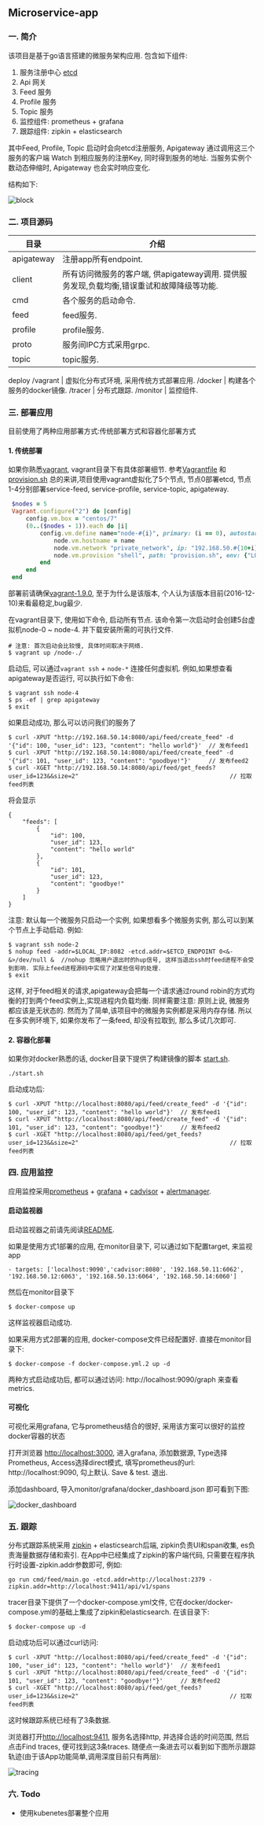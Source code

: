 ## Microservice-app

### 一. 简介

该项目是基于go语言搭建的微服务架构应用. 包含如下组件:   

1. 服务注册中心 [etcd](https://github.com/coreos/etcd)  
2. Api 网关  
3. Feed 服务  
4. Profile 服务  
5. Topic 服务  
6. 监控组件: prometheus + grafana  
7. 跟踪组件: zipkin + elasticsearch

其中Feed, Profile, Topic 启动时会向etcd注册服务, Apigateway 通过调用这三个服务的客户端 Watch 到相应服务的注册Key, 同时得到服务的地址. 当服务实例个数动态伸缩时, Apigateway 也会实时响应变化.

结构如下:  

![block](docs/pictures/block.png) 

### 二. 项目源码

目录 | 介绍 
--------|-----------------
apigateway  |  注册app所有endpoint.
client      |  所有访问微服务的客户端, 供apigateway调用. 提供服务发现,负载均衡,错误重试和故障降级等功能.
cmd         |  各个服务的启动命令.
feed        |  feed服务.
profile     |  profile服务.
proto       |  服务间IPC方式采用grpc.
topic       |  topic服务.


deploy
 /vagrant     |  虚拟化分布式环境, 采用传统方式部署应用.
 /docker      |  构建各个服务的docker镜像.
   /tracer    |  分布式跟踪.
   /monitor   |  监控组件.
    
### 三. 部署应用

目前使用了两种应用部署方式:传统部署方式和容器化部署方式

#### 1. 传统部署
 如果你熟悉[vagrant](https://www.vagrantup.com/), vagrant目录下有具体部署细节. 参考[Vagrantfile](https://github.com/yxm0513/go-micro-service/blob/master/vagrant/Vagrantfile) 和 [provision.sh](https://github.com/yxm0513/go-micro-service/blob/master/vagrant/provision.sh)
 总的来讲,项目使用vagrant虚拟化了5个节点, 节点0部署etcd, 节点1-4分别部署service-feed, service-profile, service-topic, apigateway.
```ruby
 $nodes = 5
 Vagrant.configure("2") do |config|
     config.vm.box = "centos/7"
     (0..($nodes - 1)).each do |i|
         config.vm.define name="node-#{i}", primary: (i == 0), autostart: (i == 0) do |node|
             node.vm.hostname = name
             node.vm.network "private_network", ip: "192.168.50.#{10+i}"
             node.vm.provision "shell", path: "provision.sh", env: {"LOCAL_IP" => "192.168.50.#{10+i}", "ETCD_ENDPOINT" => "http://192.168.50.10:2379"}
         end
     end
 end
```

部署前请确保[vagrant-1.9.0](https://releases.hashicorp.com/vagrant/1.9.0/), 至于为什么是该版本, 个人认为该版本目前(2016-12-10)来看最稳定,bug最少.

在vagrant目录下, 使用如下命令, 启动所有节点. 该命令第一次启动时会创建5台虚拟机node-0 ~ node-4. 并下载安装所需的可执行文件.
```
# 注意: 首次启动会比较慢, 具体时间取决于网络.
$ vagrant up /node-./
```
启动后, 可以通过`vagrant ssh` + `node-*` 连接任何虚拟机. 例如,如果想查看apigateway是否运行, 可以执行如下命令:
```
$ vagrant ssh node-4
$ ps -ef | grep apigateway
$ exit
```

如果启动成功, 那么可以访问我们的服务了

```
$ curl -XPUT "http://192.168.50.14:8080/api/feed/create_feed" -d '{"id": 100, "user_id": 123, "content": "hello world"}'  // 发布feed1
$ curl -XPUT "http://192.168.50.14:8080/api/feed/create_feed" -d '{"id": 101, "user_id": 123, "content": "goodbye!"}'     // 发布feed2
$ curl -XGET "http://192.168.50.14:8080/api/feed/get_feeds?user_id=123&&size=2"                                           // 拉取feed列表
```

将会显示
```
{
    "feeds": [
        {
            "id": 100,
            "user_id": 123,
            "content": "hello world"
        },
        {
            "id": 101,
            "user_id": 123,
            "content": "goodbye!"
        }
    ]
}
```

注意: 默认每一个微服务只启动一个实例, 如果想看多个微服务实例, 那么可以到某个节点上手动启动. 例如:
```
$ vagrant ssh node-2
$ nohup feed -addr=$LOCAL_IP:8082 -etcd.addr=$ETCD_ENDPOINT 0<&- &>/dev/null &  //nohup 忽略用户退出时的hup信号, 这样当退出ssh时feed进程不会受到影响. 实际上feed进程源码中实现了对某些信号的处理.
$ exit
```
这样, 对于feed相关的请求,apigateway会把每一个请求通过round robin的方式均衡的打到两个feed实例上,实现进程内负载均衡. 同样需要注意: 原则上说, 微服务都应该是无状态的. 然而为了简单,该项目中的微服务实例都是采用内存存储. 所以在多实例环境下, 如果你发布了一条feed, 却没有拉取到, 那么多试几次即可.

#### 2. 容器化部署

如果你对docker熟悉的话, docker目录下提供了构建镜像的脚本 [start.sh](https://github.com/yxm0513/go-micro-service/blob/master/docker/build.sh).
```
./start.sh
```

启动成功后:
```
$ curl -XPUT "http://localhost:8080/api/feed/create_feed" -d '{"id": 100, "user_id": 123, "content": "hello world"}'  // 发布feed1
$ curl -XPUT "http://localhost:8080/api/feed/create_feed" -d '{"id": 101, "user_id": 123, "content": "goodbye!"}'     // 发布feed2
$ curl -XGET "http://localhost:8080/api/feed/get_feeds?user_id=123&&size=2"                                           // 拉取feed列表
```

### 四. 应用监控

应用监控采用[prometheus](https://github.com/prometheus/prometheus) + [grafana](https://github.com/grafana/grafana) + [cadvisor](https://github.com/google/cadvisor) + [alertmanager](https://github.com/prometheus/alertmanager).

#### 启动监视器

启动监视器之前请先阅读[README](https://github.com/yxm0513/go-micro-service/blob/master/monitor/README.md). 

如果是使用方式1部署的应用, 在monitor目录下, 可以通过如下配置target, 来监视app

```
- targets: ['localhost:9090','cadvisor:8080', '192.168.50.11:6062', '192.168.50.12:6063', '192.168.50.13:6064', '192.168.50.14:6060']
```

然后在monitor目录下
```
$ docker-compose up
```

这样监视器启动成功.

如果采用方式2部署的应用, docker-compose文件已经配置好. 直接在monitor目录下:
```
$ docker-compose -f docker-compose.yml.2 up -d
```

两种方式启动成功后, 都可以通过访问: http://localhost:9090/graph 来查看metrics.

#### 可视化

可视化采用grafana, 它与prometheus结合的很好, 采用该方案可以很好的监控docker容器的状态

打开浏览器 [http://localhost:3000](http://localhost:3000), 进入grafana, 添加数据源, Type选择Prometheus, Access选择direct模式, 填写prometheus的url: http://localhost:9090, 勾上默认. Save & test. 退出.

添加dashboard, 导入monitor/grafana/docker_dashboard.json 即可看到下图:

![docker_dashboard](docs/pictures/docker_dashboard.png) 

### 五. 跟踪

分布式跟踪系统采用 [zipkin](https://github.com/openzipkin/zipkin) + elasticsearch后端, zipkin负责UI和span收集, es负责海量数据存储和索引. 在App中已经集成了zipkin的客户端代码, 只需要在程序执行时设置-zipkin.addr参数即可, 例如:

```
go run cmd/feed/main.go -etcd.addr=http://localhost:2379 -zipkin.addr=http://localhost:9411/api/v1/spans
```

tracer目录下提供了一个docker-compose.yml文件, 它在docker/docker-compose.yml的基础上集成了zipkin和elasticsearch. 在该目录下:
```
$ docker-compose up -d
```

启动成功后可以通过curl访问:
```
$ curl -XPUT "http://localhost:8080/api/feed/create_feed" -d '{"id": 100, "user_id": 123, "content": "hello world"}'  // 发布feed1
$ curl -XPUT "http://localhost:8080/api/feed/create_feed" -d '{"id": 101, "user_id": 123, "content": "goodbye!"}'     // 发布feed2
$ curl -XGET "http://localhost:8080/api/feed/get_feeds?user_id=123&&size=2"                                           // 拉取feed列表
```
这时候跟踪系统已经有了3条数据.

浏览器打开[http://localhost:9411](http://localhost:9411), 服务名选择http, 并选择合适的时间范围, 然后点击Find traces, 便可找到这3条traces.
随便点一条进去可以看到如下图所示跟踪轨迹(由于该App功能简单,调用深度目前只有两层):
 
![tracing](https://github.com/yxm0513/go-micro-service/blob/master/pictures/tracing.png) 

### 六. Todo
* 使用kubenetes部署整个应用

